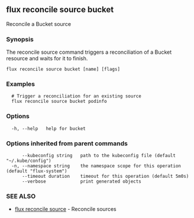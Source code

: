 ## flux reconcile source bucket

Reconcile a Bucket source

### Synopsis

The reconcile source command triggers a reconciliation of a Bucket resource and waits for it to finish.

```
flux reconcile source bucket [name] [flags]
```

### Examples

```
  # Trigger a reconciliation for an existing source
  flux reconcile source bucket podinfo

```

### Options

```
  -h, --help   help for bucket
```

### Options inherited from parent commands

```
      --kubeconfig string   path to the kubeconfig file (default "~/.kube/config")
  -n, --namespace string    the namespace scope for this operation (default "flux-system")
      --timeout duration    timeout for this operation (default 5m0s)
      --verbose             print generated objects
```

### SEE ALSO

* [flux reconcile source](flux_reconcile_source.md)	 - Reconcile sources

